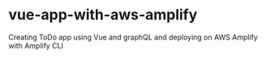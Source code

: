 # vue-app-with-aws-amplify
Creating ToDo app using Vue and graphQL and deploying on AWS Amplify with Amplify CLI

